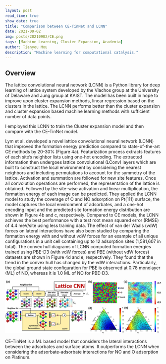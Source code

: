 ```yaml
---
layout: post
read_time: true
show_date: true
title: "Comparison between CE-TinNet and LCNN"
date: 2021-09-02
img: posts/20210902/CE.png
tags: [Machine Learning, Cluster Expansion, Academia]
author: Tianyou Mou
description: "Machine learning for computational catalysis."
---
```


## Overview

The lattice convolutional neural network (LCNN) is a Python library for deep learning of lattice system developed by the Vlachos group at the University of Delaware and Jung group at KAIST. The model has been built in hope to improve upon cluster expansion methods, linear regression based on the clusters in the lattice. The LCNN performs better than the cluster expansion and cluster expansion based machine learning methods with sufficient number of data points.

I employed this LCNN to train the Cluster expansion model and then compare with the CE-TinNet model. 

Lym et al. developed a novel lattice convolutional neural network (LCNN) that improved the formation energy prediction compared to state-of-the-art CE methods by 20-30% (Figure 4a). Featurization process extracts features of each site’s neighbor lists using one-hot encoding. The extracted information then undergoes lattice convolutional (LConv) layers which are built to construct the local environment by considering the nearest neighbors and including permutations to account for the symmetry of the lattice. Activation and summation are followed for new site features. Once all convolution operations are performed, the representation of the lattice is obtained. Followed by the site-wise activation and linear multiplication, the formation energy of each image can be predicted. They applied the LCNN model to study the coverage of O and NO adsorption on Pt(111) surface, the model captures the local environment of adsorbates, and a one-hot encoding input and the predicted site formation energy distribution are shown in Figure 4b and c, respectively. Compared to CE models, the LCNN achieves the best performance with a test root mean squared error (RMSE) of 4.4 meV/site using less training data. The effect of van der Waals (vdW) forces on lateral interactions have also been studied by comparing the formation energy with and without vdW forces for an example of all unique configurations in a unit cell containing up to 12 adsorption sites (1,581,607 in total). The convex hull diagrams of LCNN computed formation energies trained using PBE-D3 (with vdW forces) and PBE (without vdW forces) datasets are shown in Figure 4d and e, respectively. They found that the trend in the convex hull has changed by the vdW interactions. Particularly, the global ground state configuration for PBE is observed at 0.78 monolayer (ML) of NO, whereas it is 1.0 ML of NO for PBE-D3. 

<center><img src="./assets/img/posts/20210902/Figure4.jpg" width="800"></center>

CE-TinNet is a ML based model that considers the lateral interactions between the adsorbates and surface atoms. It outperforms the LCNN when considering the adsorbate-adsorbate interactions for NO and O adsorption on Platinum.  

